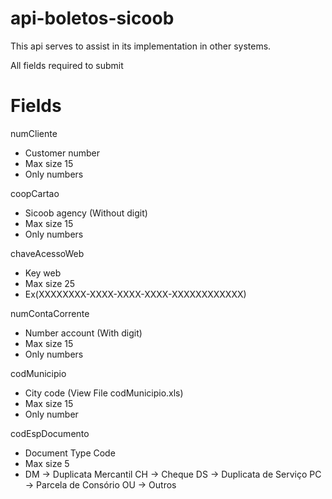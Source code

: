 # api-boletos-sicoob

This api serves to assist in its implementation in other systems.

All fields required to submit
# Fields

numCliente
  - Customer number
  - Max size 15
  - Only numbers

coopCartao
  - Sicoob agency (Without digit)
  - Max size 15 
  - Only numbers

chaveAcessoWeb
  - Key web
  - Max size 25
  - Ex(XXXXXXXX-XXXX-XXXX-XXXX-XXXXXXXXXXXX)
  
numContaCorrente
  - Number account (With digit)
  - Max size 15
  - Only numbers

codMunicipio
  - City code (View File codMunicipio.xls)
  - Max size 15
  - Only number

codEspDocumento
  - Document Type Code
  - Max size 5
  - DM -> Duplicata Mercantil
    CH -> Cheque
    DS -> Duplicata de Serviço
    PC -> Parcela de Consório
    OU -> Outros
